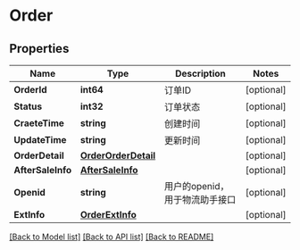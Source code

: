 # Order

## Properties

Name | Type | Description | Notes
------------ | ------------- | ------------- | -------------
**OrderId** | **int64** | 订单ID | [optional] 
**Status** | **int32** | 订单状态 | [optional] 
**CraeteTime** | **string** | 创建时间 | [optional] 
**UpdateTime** | **string** | 更新时间 | [optional] 
**OrderDetail** | [**OrderOrderDetail**](Order_order_detail.md) |  | [optional] 
**AfterSaleInfo** | [**AfterSaleInfo**](AfterSaleInfo.md) |  | [optional] 
**Openid** | **string** | 用户的openid，用于物流助手接口 | [optional] 
**ExtInfo** | [**OrderExtInfo**](Order_ext_info.md) |  | [optional] 

[[Back to Model list]](../README.md#documentation-for-models) [[Back to API list]](../README.md#documentation-for-api-endpoints) [[Back to README]](../README.md)


